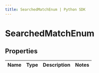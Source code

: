 ```yaml
---
title: SearchedMatchEnum | Python SDK
---
```


# SearchedMatchEnum


## Properties

Name | Type | Description | Notes
------------ | ------------- | ------------- | -------------



